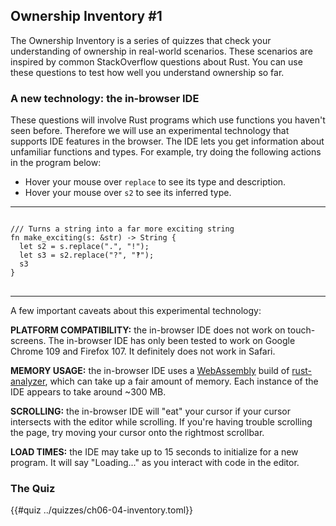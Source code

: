 ## Ownership Inventory #1

The Ownership Inventory is a series of quizzes that check your understanding of ownership in real-world scenarios. These scenarios are inspired by common StackOverflow questions about Rust. You can use these questions to test how well you understand ownership so far.

### A new technology: the in-browser IDE

These questions will involve Rust programs which use functions you haven't seen before. Therefore we will use an experimental technology that supports IDE features in the browser. The IDE lets you get information about unfamiliar functions and types. For example, try doing the following actions in the program below:

* Hover your mouse over `replace` to see its type and description.
* Hover your mouse over `s2` to see its inferred type.

---------


<pre>
<code class="ide">
/// Turns a string into a far more exciting string
fn make_exciting(s: &str) -> String {
  let s2 = s.replace(".", "!");
  let s3 = s2.replace("?", "‽");
  s3
}
</code>
</pre>

---------

A few important caveats about this experimental technology:

**PLATFORM COMPATIBILITY:** the in-browser IDE does not work on touch-screens. The in-browser IDE has only been tested to work on Google Chrome 109 and Firefox 107. It definitely does not work in Safari.

**MEMORY USAGE:** the in-browser IDE uses a [WebAssembly](https://rustwasm.github.io/book/) build of [rust-analyzer](https://github.com/rust-lang/rust-analyzer), which can take up a fair amount of memory. Each instance of the IDE appears to take around ~300 MB. 

**SCROLLING:** the in-browser IDE will "eat" your cursor if your cursor intersects with the editor while scrolling. If you're having trouble scrolling the page, try moving your cursor onto the rightmost scrollbar.

**LOAD TIMES:** the IDE may take up to 15 seconds to initialize for a new program. It will say "Loading..." as you interact with code in the editor.

### The Quiz

{{#quiz ../quizzes/ch06-04-inventory.toml}}